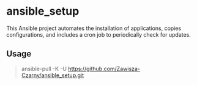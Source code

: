 # ansible_setup
This Ansible project automates the installation of applications, copies configurations, and includes a cron job to periodically check for updates.

## Usage
> ansible-pull -K -U https://github.com/Zawisza-Czarny/ansible_setup.git
